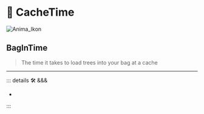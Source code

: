 # 💜 <anima>CacheTime </anima>

![Anima_Ikon](/Anima/Anima_Ikon.png)

## BagInTime

> The time it takes to load trees into your bag at a cache

---

<!-- =================================================== -->
<!-- =================================================== -->
<!-- =================================================== -->
<!-- =================================================== -->
<!-- =================================================== -->
::: details 🛠 <dev>&&&</dev>

-

:::
